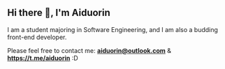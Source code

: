 ## Hi there 👋, I'm Aiduorin

I am a student majoring in Software Engineering, and I am also a budding front-end developer.

Please feel free to contact me: **aiduorin@outlook.com** & **https://t.me/aiduorin** :D
